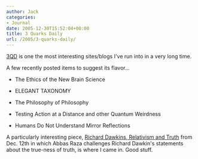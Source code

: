 ```yaml
---
author: Jack
categories:
- Journal
date: 2005-12-30T15:52:04+00:00
title: 3 Quarks Daily
url: /2005/3-quarks-daily/
---
```


[3QD](<http://www.3quarksdaily.com/>) is one the most interesting sites/blogs I've run into in a very long time. 

A few recently posted items to suggest its flavor&#8230; 

* The Ethics of the New Brain Science 

* ELEGANT TAXONOMY 

* The Philosophy of Philosophy 

* Testing Action at a Distance and other Quantum Weirdness 

* Humans Do Not Understand Mirror Reflections 

A particularly interesting piece, [Richard Dawkins, Relativism and Truth](<http://3quarksdaily.blogs.com/3quarksdaily/2005/12/richard_dawkins.html>) from Dec. 12th in which Abbas Raza challenges Richard Dawkin's statements about the true-ness of truth, is where I came in. Good stuff.